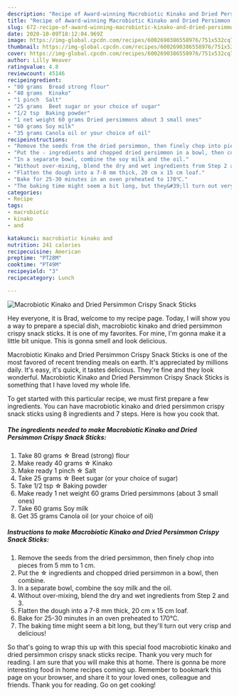 ```yaml
---
description: "Recipe of Award-winning Macrobiotic Kinako and Dried Persimmon Crispy Snack Sticks"
title: "Recipe of Award-winning Macrobiotic Kinako and Dried Persimmon Crispy Snack Sticks"
slug: 672-recipe-of-award-winning-macrobiotic-kinako-and-dried-persimmon-crispy-snack-sticks
date: 2020-10-09T18:12:04.969Z
image: https://img-global.cpcdn.com/recipes/6002690386558976/751x532cq70/macrobiotic-kinako-and-dried-persimmon-crispy-snack-sticks-recipe-main-photo.jpg
thumbnail: https://img-global.cpcdn.com/recipes/6002690386558976/751x532cq70/macrobiotic-kinako-and-dried-persimmon-crispy-snack-sticks-recipe-main-photo.jpg
cover: https://img-global.cpcdn.com/recipes/6002690386558976/751x532cq70/macrobiotic-kinako-and-dried-persimmon-crispy-snack-sticks-recipe-main-photo.jpg
author: Lilly Weaver
ratingvalue: 4.8
reviewcount: 45146
recipeingredient:
- "80 grams  Bread strong flour"
- "40 grams  Kinako"
- "1 pinch  Salt"
- "25 grams  Beet sugar or your choice of sugar"
- "1/2 tsp  Baking powder"
- "1 net weight 60 grams Dried persimmons about 3 small ones"
- "60 grams Soy milk"
- "35 grams Canola oil or your choice of oil"
recipeinstructions:
- "Remove the seeds from the dried persimmon, then finely chop into pieces from 5 mm to 1 cm."
- "Put the ☆ ingredients and chopped dried persimmon in a bowl, then combine."
- "In a separate bowl, combine the soy milk and the oil."
- "Without over-mixing, blend the dry and wet ingredients from Step 2 and 3."
- "Flatten the dough into a 7-8 mm thick, 20 cm x 15 cm loaf."
- "Bake for 25-30 minutes in an oven preheated to 170℃."
- "The baking time might seem a bit long, but they&#39;ll turn out very crisp and delicious!"
categories:
- Recipe
tags:
- macrobiotic
- kinako
- and

katakunci: macrobiotic kinako and 
nutrition: 241 calories
recipecuisine: American
preptime: "PT28M"
cooktime: "PT49M"
recipeyield: "3"
recipecategory: Lunch

---
```



![Macrobiotic Kinako and Dried Persimmon Crispy Snack Sticks](https://img-global.cpcdn.com/recipes/6002690386558976/751x532cq70/macrobiotic-kinako-and-dried-persimmon-crispy-snack-sticks-recipe-main-photo.jpg)

Hey everyone, it is Brad, welcome to my recipe page. Today, I will show you a way to prepare a special dish, macrobiotic kinako and dried persimmon crispy snack sticks. It is one of my favorites. For mine, I'm gonna make it a little bit unique. This is gonna smell and look delicious.



Macrobiotic Kinako and Dried Persimmon Crispy Snack Sticks is one of the most favored of recent trending meals on earth. It's appreciated by millions daily. It's easy, it's quick, it tastes delicious. They're fine and they look wonderful. Macrobiotic Kinako and Dried Persimmon Crispy Snack Sticks is something that I have loved my whole life.


To get started with this particular recipe, we must first prepare a few ingredients. You can have macrobiotic kinako and dried persimmon crispy snack sticks using 8 ingredients and 7 steps. Here is how you cook that.

<!--inarticleads1-->

##### The ingredients needed to make Macrobiotic Kinako and Dried Persimmon Crispy Snack Sticks:

1. Take 80 grams ☆ Bread (strong) flour
1. Make ready 40 grams ☆ Kinako
1. Make ready 1 pinch ☆ Salt
1. Take 25 grams ☆ Beet sugar (or your choice of sugar)
1. Take 1/2 tsp ☆ Baking powder
1. Make ready 1 net weight 60 grams Dried persimmons (about 3 small ones)
1. Take 60 grams Soy milk
1. Get 35 grams Canola oil (or your choice of oil)




<!--inarticleads2-->

##### Instructions to make Macrobiotic Kinako and Dried Persimmon Crispy Snack Sticks:

1. Remove the seeds from the dried persimmon, then finely chop into pieces from 5 mm to 1 cm.
1. Put the ☆ ingredients and chopped dried persimmon in a bowl, then combine.
1. In a separate bowl, combine the soy milk and the oil.
1. Without over-mixing, blend the dry and wet ingredients from Step 2 and 3.
1. Flatten the dough into a 7-8 mm thick, 20 cm x 15 cm loaf.
1. Bake for 25-30 minutes in an oven preheated to 170℃.
1. The baking time might seem a bit long, but they&#39;ll turn out very crisp and delicious!




So that's going to wrap this up with this special food macrobiotic kinako and dried persimmon crispy snack sticks recipe. Thank you very much for reading. I am sure that you will make this at home. There is gonna be more interesting food in home recipes coming up. Remember to bookmark this page on your browser, and share it to your loved ones, colleague and friends. Thank you for reading. Go on get cooking!
